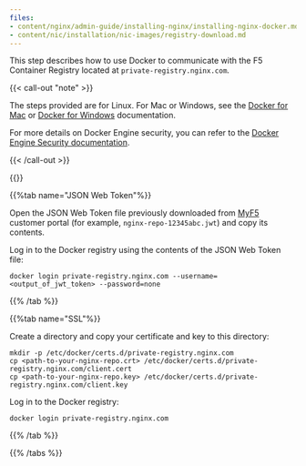 ```yaml
---
files:
- content/nginx/admin-guide/installing-nginx/installing-nginx-docker.md
- content/nic/installation/nic-images/registry-download.md
---
```


This step describes how to use Docker to communicate with the F5 Container Registry located at `private-registry.nginx.com`.

{{< call-out "note" >}}

The steps provided are for Linux. For Mac or Windows, see the [Docker for Mac](https://docs.docker.com/docker-for-mac/#add-client-certificates) or [Docker for Windows](https://docs.docker.com/docker-for-windows/#how-do-i-add-client-certificates) documentation. 

For more details on Docker Engine security, you can refer to the [Docker Engine Security documentation](https://docs.docker.com/engine/security/).

{{< /call-out >}}

{{<tabs name="docker_login">}}

{{%tab name="JSON Web Token"%}}

Open the JSON Web Token file previously downloaded from [MyF5](https://my.f5.com) customer portal (for example, `nginx-repo-12345abc.jwt`) and copy its contents.

Log in to the Docker registry using the contents of the JSON Web Token file:

```shell
docker login private-registry.nginx.com --username=<output_of_jwt_token> --password=none
```

{{% /tab %}}

{{%tab name="SSL"%}}

Create a directory and copy your certificate and key to this directory:

```shell
mkdir -p /etc/docker/certs.d/private-registry.nginx.com
cp <path-to-your-nginx-repo.crt> /etc/docker/certs.d/private-registry.nginx.com/client.cert
cp <path-to-your-nginx-repo.key> /etc/docker/certs.d/private-registry.nginx.com/client.key
```

Log in to the Docker registry:

```shell
docker login private-registry.nginx.com
```

{{% /tab %}}

{{% /tabs %}}